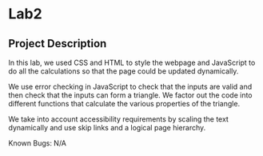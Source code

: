 # Lab2

## Project Description

<!-- you can include known bugs, design decisions, external references used... -->

In this lab, we used CSS and HTML to style the webpage and JavaScript to do all the calculations so that the 
page could be updated dynamically. 

We use error checking in JavaScript to check that the inputs are valid and then check that the inputs can form 
a triangle. We factor out the code into different functions that calculate the various properties of the triangle. 

We take into account accessibility requirements by scaling the text dynamically and use skip links and a logical page hierarchy. 

Known Bugs: N/A
